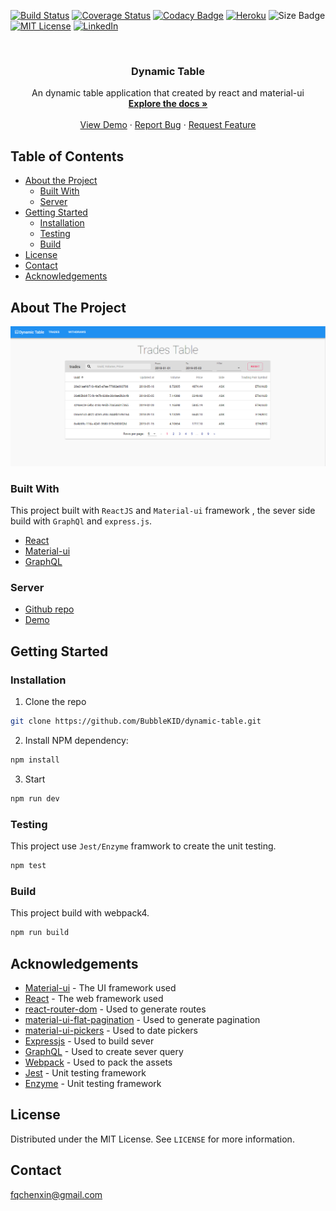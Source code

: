 [![Build Status](https://api.travis-ci.org/BubbleKID/dynamic-table.png?maxAge=2592000)](https://travis-ci.org/BubbleKID/dynamic-table/)
[![Coverage Status](https://coveralls.io/repos/github/BubbleKID/dynamic-table/badge.svg?maxAge=2592000)](https://coveralls.io/github/BubbleKID/dynamic-table?branch=master)
[![Codacy Badge](https://api.codacy.com/project/badge/Grade/e98175effb564be1899dc61a4bc4f63e?maxAge=2592000)](https://www.codacy.com/app/BubbleKID/dynamic-table?utm_source=github.com&amp;utm_medium=referral&amp;utm_content=BubbleKID/dynamic-table&amp;utm_campaign=Badge_Grade)
[![Heroku](https://heroku-badge.herokuapp.com/?app=dynamic-table-new&svg=1)](https://dynamic-table-new.herokuapp.com/)
![Size Badge](https://img.shields.io/github/size/BubbleKID/dynamic-table/dist/bundle.js.svg?maxAge=2592000)
[![MIT License](https://img.shields.io/badge/license-MIT-blue.svg)](https://choosealicense.com/licenses/mit)
[![LinkedIn](https://img.shields.io/badge/-LinkedIn-black.svg?&logo=linkedin&colorB=555)](https://www.linkedin.com/in/xin-chen-mark/)

<br />
<p align="center">
  <h3 align="center">Dynamic Table</h3>
  <p align="center">
    An dynamic table application that created by react and material-ui
    <br />
    <a href="https://github.com/BubbleKID/dynamic-table/blob/master/README.md"><strong>Explore the docs »</strong></a>
    <br />
    <br />
    <a href="https://dynamic-table-new.herokuapp.com">View Demo</a>
    ·
    <a href="https://github.com/BubbleKID/dynamic-table/issues">Report Bug</a>
    ·
    <a href="https://github.com/BubbleKID/dynamic-table/issues">Request Feature</a>
  </p>
</p>

<!-- TABLE OF CONTENTS -->
## Table of Contents

* [About the Project](#about-the-project)
  * [Built With](#built-with)
  * [Server](#server)
* [Getting Started](#getting-started)
  * [Installation](#installation)
  * [Testing](#testing)
  * [Build](#build)
* [License](#license)
* [Contact](#contact)
* [Acknowledgements](#acknowledgements)

<!-- ABOUT THE PROJECT -->
## About The Project
![Product Name Screen Shot](screenshot.png)

### Built With

This project built with `ReactJS` and `Material-ui` framework , the sever side build with `GraphQl` and `express.js`.

* [React](https://reactjs.org/)
* [Material-ui](https://material-ui.com/)
* [GraphQL](https://www.npmjs.com/package/graphql)

### Server

* [Github repo](https://github.com/BubbleKID/graphql-table-server>)
* [Demo](https://graphql-table-server.herokuapp.com/trades)

<!-- GETTING STARTED -->
## Getting Started

### Installation

1. Clone the repo

```sh
git clone https://github.com/BubbleKID/dynamic-table.git
```

2. Install NPM dependency:

```sh
npm install
```

3. Start

```sh
npm run dev
```

### Testing

This project use `Jest/Enzyme` framwork to create the unit testing.

```sh
npm test
```

### Build

This project build with webpack4.

```sh
npm run build
```

<!-- ACKNOWLEDGEMENTS -->
## Acknowledgements

  * [Material-ui](https://material-ui.com/) - The UI framework used
  * [React](https://reactjs.org/) - The web framework used
  * [react-router-dom](https://reacttraining.com/react-router/web/guides/quick-start/) - Used to generate routes
  * [material-ui-flat-pagination](https://www.npmjs.com/package/material-ui-flat-pagination/) - Used to generate pagination
  * [material-ui-pickers](https://material-ui-pickers.dev/) - Used to date pickers
  * [Expressjs](https://www.npmjs.com/package/graphql) - Used to build sever
  * [GraphQL](https://www.npmjs.com/package/graphql) - Used to create sever query
  * [Webpack](https://webpack.js.org/) - Used to pack the assets
  * [Jest](https://webpack.js.org/) - Unit testing framework
  * [Enzyme](https://webpack.js.org/) - Unit testing framework

<!-- LICENSE -->
## License

Distributed under the MIT License. See `LICENSE` for more information.

<!-- CONTACT -->
## Contact

fqchenxin@gmail.com
